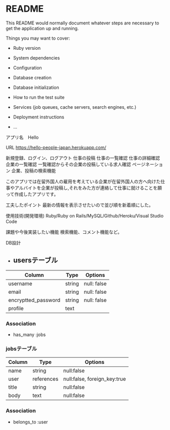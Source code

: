 # README

This README would normally document whatever steps are necessary to get the
application up and running.

Things you may want to cover:

* Ruby version

* System dependencies

* Configuration

* Database creation

* Database initialization

* How to run the test suite

* Services (job queues, cache servers, search engines, etc.)

* Deployment instructions

* ...


アプリ名　Hello

URL https://hello-people-japan.herokuapp.com/

新規登録、ログイン、ログアウト
仕事の投稿
仕事の一覧確認
仕事の詳細確認
企業の一覧確認
一覧確認からその企業の投稿している求人確認
ページネーション
企業、投稿の検索機能


このアプリでは在留外国人の雇用を考えている企業が在留外国人の方へ向けた仕事やアルバイトを企業が投稿し,それをみた方が連絡して仕事に就けることを願って作成したアプリです。

工夫したポイント
最新の情報を表示させたいので並び順を新着順にした。

使用技術(開発環境)
Ruby/Ruby on Rails/MySQL/Github/Heroku/Visual Studio Code

課題や今後実装したい機能
検索機能、コメント機能など。

DB設計
* ## usersテーブル
|Column|Type|Options|
|------|----|-------|
|username|string|null: false|
|email|string|null: false|
|encryptted_password|string|null: false|
|profile|text|
### Association
- has_many :jobs


### jobsテーブル
|Column|Type|Options|
|------|----|-------|
|name|string|null:false|
|user|references|null:false, foreign_key:true|
|title|string|null:false|
|body|text|null:false|

### Association
- belongs_to :user